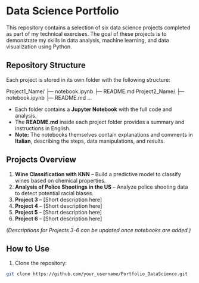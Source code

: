 # Data Science Portfolio

This repository contains a selection of six data science projects completed as part of my technical exercises. The goal of these projects is to demonstrate my skills in data analysis, machine learning, and data visualization using Python.

## Repository Structure

Each project is stored in its own folder with the following structure:

Project1_Name/
├─ notebook.ipynb
├─ README.md
Project2_Name/
├─ notebook.ipynb
├─ README.md
…

- Each folder contains a **Jupyter Notebook** with the full code and analysis.  
- The **README.md** inside each project folder provides a summary and instructions in English.  
- **Note:** The notebooks themselves contain explanations and comments in **Italian**, describing the steps, data manipulations, and results.

## Projects Overview

1. **Wine Classification with KNN** – Build a predictive model to classify wines based on chemical properties.  
2. **Analysis of Police Shootings in the US** – Analyze police shooting data to detect potential racial biases.  
3. **Project 3** – [Short description here]  
4. **Project 4** – [Short description here]  
5. **Project 5** – [Short description here]  
6. **Project 6** – [Short description here]  

*(Descriptions for Projects 3-6 can be updated once notebooks are added.)*

## How to Use

1. Clone the repository:  
```bash
git clone https://github.com/your_username/Portfolio_DataScience.git
